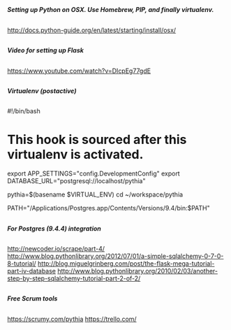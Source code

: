 ##
##### Setting up Python on OSX. Use Homebrew, PIP, and finally virtualenv. ######
##

http://docs.python-guide.org/en/latest/starting/install/osx/



##
##### Video for setting up Flask ######
##
https://www.youtube.com/watch?v=DIcpEg77gdE



##
##### Virtualenv (postactive) #####
##

#!/bin/bash
# This hook is sourced after this virtualenv is activated.

export APP_SETTINGS="config.DevelopmentConfig"
export DATABASE_URL="postgresql://localhost/pythia"

pythia=$(basename $VIRTUAL_ENV)
cd ~/workspace/pythia

PATH="/Applications/Postgres.app/Contents/Versions/9.4/bin:$PATH"



##
##### For Postgres (9.4.4) integration #####
##

http://newcoder.io/scrape/part-4/
http://www.blog.pythonlibrary.org/2012/07/01/a-simple-sqlalchemy-0-7-0-8-tutorial/
http://blog.miguelgrinberg.com/post/the-flask-mega-tutorial-part-iv-database
http://www.blog.pythonlibrary.org/2010/02/03/another-step-by-step-sqlalchemy-tutorial-part-2-of-2/



##
##### Free Scrum tools #####
##

https://scrumy.com/pythia
https://trello.com/

